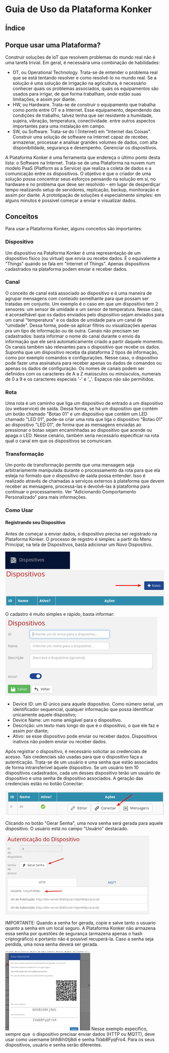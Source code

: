 # Guia de Uso da Plataforma Konker

## Índice


## Porque usar uma Plataforma?
Construir soluções de IoT que resolvem problemas do mundo real não é uma tarefá trivial. Em geral, é necessária uma combinação de habilidades:

- OT, ou Operational Technology. Trata-se de entender o problema real que se está tentando resolver e como resolvê-lo no mundo real. Se a solução é uma solução de irrigação na agricultura, é necessário conhecer quais os problemas associados, quais os equipamentos são usados para irrigar, de que forma trabalham, onde estão suas limitações, e assim por diante.
- HW, ou Hardware. Trata-se de construir o equipamento que trabalha como ponte entre OT e a Internet. Esse equipamento, dependendo das condições de trabalho, talvez tenha que ser resistente a humidade, sujeira, vibração, temperatura, conectividade. entre outros aspectos importantes para uma instalação em campo.
- SW, ou Software. Trata-se do I (Internet) em "Internet das Coisas". Construir uma solução de software na Internet capaz de receber, armazenar, processar e analisar grandes volumes de dados, com alta disponibilidade, segurança e desempenho. Gerenciar os dispositivos.

A Plataforma Konker é uma ferramenta que endereça o último ponto desta lista: o Software na Internet. Trata-se de uma Plataforma na nuvem num modelo PaaS (Platform as a Service) que realiza a coleta de dados e a comunicação entre os dispositivos. O objetivo é que o criador de uma solução possa concentrar seus esforços pensando na solução em si, no hardware e no problema que deve ser resolvido - em lugar de desperdiçar tempo realizando setup de servidores, replicação, backup, monitoração e assim por diante. A prototipação de soluções é especialmente simples: em alguns minutos é possível começar a enviar e visualizar dados.

## Conceitos
Para usar a Plataforma Konker, alguns conceitos são importantes:

### Dispositivo
Um dispositivo na Pataforma Konker é uma representação de um dispositivo físico (ou virtual) que envia ou recebe dados. É o equivalente a "Things" quando se fala em "Internet of Things". Apenas dispositivos cadastrados na plataforma podem enviar e receber dados.

### Canal
O conceito de canal está associado ao dispositivo e é uma maneira de agrupar mensagens com conteúdo semelhante para que possam ser tratadas em conjunto. Um exemplo é o caso em que um dispositivo tem 2 sensores: um sensor de umidade e um sensor de temperatura. Nesse caso, é aconselhável que os dados enviados pelo dispositivo sejam enviados para um canal "temperatura" e os dados de umidade para um canal de "umidade". Dessa forma, pode-se aplicar filtros ou visualizações apenas pra um tipo de informação ou de outra. Canais não precisam ser cadastrados: basta informar o nome do canal durante o envio da informação que ele será automaticamente criado a partir daquele momento.
Os canais também são relevantes para o dispositivo que recebe os dados. Suponha que um dispositivo receba da plataforma 2 tipos de informação, como por exemplo comandos e configurações. Nesse caso, o dispositivo pode fazer uma assinatura para receber apenas os dados de comandos ou apenas os dados de configuração. Os nomes de canais podem ser definidos com os caracteres de A a Z maiúsculos ou minúsculos, numerais de 0 a 9 e os caracteres especiais '-' e '_'. Espaços não são permitidos.

### Rota
Uma rota é um caminho que liga um dispositivo de entrado a um dispositivo (ou webservice) de saída. Dessa forma, se há um dispositivo que contém um botão chamado "Botao 01" e um dispositivo que contém um LED chamado "LED 01", pode-se criar uma rota que liga o dispositivo "Botao 01" ao dispositivo "LED 01", de forma que as mensagens enviadas ao pressionar o botao sejam encaminhadas ao dispositivo que acende ou apaga o LED. Nesse cenário, também seria necessário especificar na rota qual o canal em que os dispositivos se comunicam.

### Transformação
Um ponto de transformação permite que uma mensagem seja arbitrariamente manipulada durante o processamento da rota para que ela esteja no formato que o dispositivo de saída possa entender. Isso é realizado através de chamadas a serviços externos à plataforma que devem receber as mensagens, processá-las e devolvê-las à plataforma para continuar o processamento. Ver "Adicionando Comportamento Personalizado" para mais informações.

### Como Usar
#### Registrando seu Dispositivo
Antes de começar a enviar dados, o dispositivo precisa ser registrado na Plataforma Konker. O processo de registro é simples: a partir do Menu Principal, na tela de Dispositivos, basta adicionar um Novo Dispositivo.

![botao](./guia-dispositivos-0.png)
![novo](./guia-dispositivos-1.png)

O cadastro é muito simples e rápido, basta informar:
![form](./guia-dispositivos-2.webp)


- Device ID: um ID único para aquele dispositivo. Como número serial, um identificador sequencial, qualquer informação que possa identificar unicamente aquele dispositvo;
- Device Name: um nome amigável para o dispositivo.
- Descrição: um texto mais longo do que é o dispositivo, o que ele faz e assim por diante;
- Ativo: se esse dispositivo pode enviar ou receber dados. 
Dispositivos inativos não podem enviar ou receber dados.

Após registrar o dispositivo, é necessário solicitar as credenciais de acesso. Tais credenciais são usadas para que o dispositivo faça a autenticação. Trata-se de um usuário e uma senha que estão associados de forma intransferível àquele dispositivo. Se um usuário tem 10 dispositivos cadastrados, cada um desses dispositivo terão um usuário de dispositivo e uma senha de dispositivo associados. A geração das credenciais estão no botão Conectar:

![conect](./guia-dispositivos-3.png)

Clicando no botão "Gerar Senha", uma nova senha será gerada para aquele dispositivo. O usuário está no campo "Usuário" destacado.

![form](./guia-dispositivos-5.webp)

IMPORTANTE: Quando a senha for gerada, copie e salve tanto o usuario quanto a senha em um local seguro. A Plataforma Konker não armazena essa senha por questões de segurança (armazena apenas o hash criptográfico) e portanto não é possível recuperá-la. Caso a senha seja perdida, uma nova senha deverá ser gerada.

![form](./guia-dispositivos-6.webp)
Nesse exemplo específico, sempre que  o dispositivo precisar enviar dados (HTTP ou MQTT), deve usar como username bhh8ih0tj8di e senha 1Vab8FyqFro4. 
Para os seus dispositivos, usuário e senha serão diferentes.